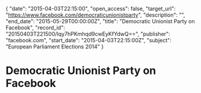 {
  "date": "2015-04-03T22:15:00", 
  "open_access": false, 
  "target_url": "https://www.facebook.com/democraticunionistparty", 
  "description": "", 
  "end_date": "2015-05-29T00:00:00Z", 
  "title": "Democratic Unionist Party on Facebook", 
  "record_id": "20150403T221500/Iqy7hPKmhqd9cwEyKfYdwQ==", 
  "publisher": "facebook.com", 
  "start_date": "2015-04-03T22:15:00Z", 
  "subject": "European Parliament Elections 2014"
}

# Democratic Unionist Party on Facebook

